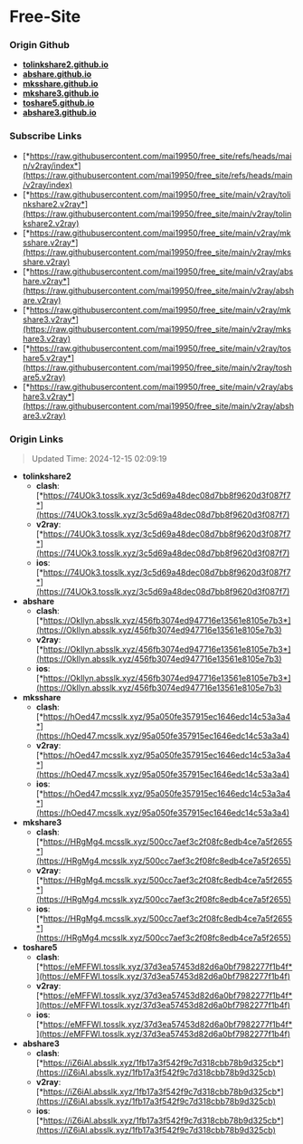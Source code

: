 # Free-Site

### Origin Github

- [**tolinkshare2.github.io**](https://github.com/tolinkshare2/tolinkshare2.github.io)
- [**abshare.github.io**](https://github.com/abshare/abshare.github.io)
- [**mksshare.github.io**](https://github.com/mksshare/mksshare.github.io)
- [**mkshare3.github.io**](https://github.com/mkshare3/mkshare3.github.io)
- [**toshare5.github.io**](https://github.com/toshare5/toshare5.github.io)
- [**abshare3.github.io**](https://github.com/abshare3/abshare3.github.io)

### Subscribe Links

- [*https://raw.githubusercontent.com/mai19950/free_site/refs/heads/main/v2ray/index*](https://raw.githubusercontent.com/mai19950/free_site/refs/heads/main/v2ray/index)
- [*https://raw.githubusercontent.com/mai19950/free_site/main/v2ray/tolinkshare2.v2ray*](https://raw.githubusercontent.com/mai19950/free_site/main/v2ray/tolinkshare2.v2ray)
- [*https://raw.githubusercontent.com/mai19950/free_site/main/v2ray/mksshare.v2ray*](https://raw.githubusercontent.com/mai19950/free_site/main/v2ray/mksshare.v2ray)
- [*https://raw.githubusercontent.com/mai19950/free_site/main/v2ray/abshare.v2ray*](https://raw.githubusercontent.com/mai19950/free_site/main/v2ray/abshare.v2ray)
- [*https://raw.githubusercontent.com/mai19950/free_site/main/v2ray/mkshare3.v2ray*](https://raw.githubusercontent.com/mai19950/free_site/main/v2ray/mkshare3.v2ray)
- [*https://raw.githubusercontent.com/mai19950/free_site/main/v2ray/toshare5.v2ray*](https://raw.githubusercontent.com/mai19950/free_site/main/v2ray/toshare5.v2ray)
- [*https://raw.githubusercontent.com/mai19950/free_site/main/v2ray/abshare3.v2ray*](https://raw.githubusercontent.com/mai19950/free_site/main/v2ray/abshare3.v2ray)

### Origin Links

> Updated Time: 2024-12-15 02:09:19

- **tolinkshare2**
  - **clash**: [*https://74UOk3.tosslk.xyz/3c5d69a48dec08d7bb8f9620d3f087f7*](https://74UOk3.tosslk.xyz/3c5d69a48dec08d7bb8f9620d3f087f7)
  - **v2ray**: [*https://74UOk3.tosslk.xyz/3c5d69a48dec08d7bb8f9620d3f087f7*](https://74UOk3.tosslk.xyz/3c5d69a48dec08d7bb8f9620d3f087f7)
  - **ios**: [*https://74UOk3.tosslk.xyz/3c5d69a48dec08d7bb8f9620d3f087f7*](https://74UOk3.tosslk.xyz/3c5d69a48dec08d7bb8f9620d3f087f7)
- **abshare**
  - **clash**: [*https://OkIlyn.absslk.xyz/456fb3074ed947716e13561e8105e7b3*](https://OkIlyn.absslk.xyz/456fb3074ed947716e13561e8105e7b3)
  - **v2ray**: [*https://OkIlyn.absslk.xyz/456fb3074ed947716e13561e8105e7b3*](https://OkIlyn.absslk.xyz/456fb3074ed947716e13561e8105e7b3)
  - **ios**: [*https://OkIlyn.absslk.xyz/456fb3074ed947716e13561e8105e7b3*](https://OkIlyn.absslk.xyz/456fb3074ed947716e13561e8105e7b3)
- **mksshare**
  - **clash**: [*https://hOed47.mcsslk.xyz/95a050fe357915ec1646edc14c53a3a4*](https://hOed47.mcsslk.xyz/95a050fe357915ec1646edc14c53a3a4)
  - **v2ray**: [*https://hOed47.mcsslk.xyz/95a050fe357915ec1646edc14c53a3a4*](https://hOed47.mcsslk.xyz/95a050fe357915ec1646edc14c53a3a4)
  - **ios**: [*https://hOed47.mcsslk.xyz/95a050fe357915ec1646edc14c53a3a4*](https://hOed47.mcsslk.xyz/95a050fe357915ec1646edc14c53a3a4)
- **mkshare3**
  - **clash**: [*https://HRgMg4.mcsslk.xyz/500cc7aef3c2f08fc8edb4ce7a5f2655*](https://HRgMg4.mcsslk.xyz/500cc7aef3c2f08fc8edb4ce7a5f2655)
  - **v2ray**: [*https://HRgMg4.mcsslk.xyz/500cc7aef3c2f08fc8edb4ce7a5f2655*](https://HRgMg4.mcsslk.xyz/500cc7aef3c2f08fc8edb4ce7a5f2655)
  - **ios**: [*https://HRgMg4.mcsslk.xyz/500cc7aef3c2f08fc8edb4ce7a5f2655*](https://HRgMg4.mcsslk.xyz/500cc7aef3c2f08fc8edb4ce7a5f2655)
- **toshare5**
  - **clash**: [*https://eMFFWI.tosslk.xyz/37d3ea57453d82d6a0bf7982277f1b4f*](https://eMFFWI.tosslk.xyz/37d3ea57453d82d6a0bf7982277f1b4f)
  - **v2ray**: [*https://eMFFWI.tosslk.xyz/37d3ea57453d82d6a0bf7982277f1b4f*](https://eMFFWI.tosslk.xyz/37d3ea57453d82d6a0bf7982277f1b4f)
  - **ios**: [*https://eMFFWI.tosslk.xyz/37d3ea57453d82d6a0bf7982277f1b4f*](https://eMFFWI.tosslk.xyz/37d3ea57453d82d6a0bf7982277f1b4f)
- **abshare3**
  - **clash**: [*https://iZ6iAl.absslk.xyz/1fb17a3f542f9c7d318cbb78b9d325cb*](https://iZ6iAl.absslk.xyz/1fb17a3f542f9c7d318cbb78b9d325cb)
  - **v2ray**: [*https://iZ6iAl.absslk.xyz/1fb17a3f542f9c7d318cbb78b9d325cb*](https://iZ6iAl.absslk.xyz/1fb17a3f542f9c7d318cbb78b9d325cb)
  - **ios**: [*https://iZ6iAl.absslk.xyz/1fb17a3f542f9c7d318cbb78b9d325cb*](https://iZ6iAl.absslk.xyz/1fb17a3f542f9c7d318cbb78b9d325cb)
